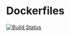 # Dockerfiles

[![Build Status](https://travis-ci.org/romqin/dockerfiles.svg?branch=master)](https://travis-ci.org/romqin/dockerfiles)
